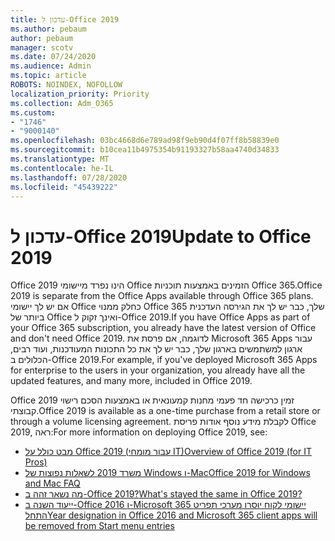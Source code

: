 ```yaml
---
title: עדכון ל-Office 2019
ms.author: pebaum
author: pebaum
manager: scotv
ms.date: 07/24/2020
ms.audience: Admin
ms.topic: article
ROBOTS: NOINDEX, NOFOLLOW
localization_priority: Priority
ms.collection: Adm_O365
ms.custom:
- "1746"
- "9000140"
ms.openlocfilehash: 03bc4668d6e789ad98f9eb90d4f07ff8b58839e0
ms.sourcegitcommit: b10cea11b4975354b91193327b58aa4740d34833
ms.translationtype: MT
ms.contentlocale: he-IL
ms.lasthandoff: 07/28/2020
ms.locfileid: "45439222"
---
```

# <a name="update-to-office-2019"></a><span data-ttu-id="a0ed3-102">עדכון ל-Office 2019</span><span class="sxs-lookup"><span data-stu-id="a0ed3-102">Update to Office 2019</span></span>

<span data-ttu-id="a0ed3-103">Office 2019 הינו נפרד מיישומי Office הזמינים באמצעות תוכניות Office 365.</span><span class="sxs-lookup"><span data-stu-id="a0ed3-103">Office 2019 is separate from the Office Apps available through Office 365 plans.</span></span> <span data-ttu-id="a0ed3-104">אם יש לך יישומי Office כחלק ממנוי Office 365 שלך, כבר יש לך את הגירסה העדכנית ביותר של Office ואינך זקוק ל-Office 2019.</span><span class="sxs-lookup"><span data-stu-id="a0ed3-104">If you have Office Apps as part of your Office 365 subscription, you already have the latest version of Office and don't need Office 2019.</span></span> <span data-ttu-id="a0ed3-105">לדוגמה, אם פרסת את Microsoft 365 Apps עבור ארגון למשתמשים בארגון שלך, כבר יש לך את כל התכונות המעודכנות, ועוד רבים, הכלולים ב-Office 2019.</span><span class="sxs-lookup"><span data-stu-id="a0ed3-105">For example, if you've deployed Microsoft 365 Apps for enterprise to the users in your organization, you already have all the updated features, and many more, included in Office 2019.</span></span>

<span data-ttu-id="a0ed3-106">Office 2019 זמין כרכישה חד פעמי מחנות קמעונאית או באמצעות הסכם רישוי קבוצתי.</span><span class="sxs-lookup"><span data-stu-id="a0ed3-106">Office 2019 is available as a one-time purchase from a retail store or through a volume licensing agreement.</span></span> <span data-ttu-id="a0ed3-107">לקבלת מידע נוסף אודות פריסת Office 2019, ראה:</span><span class="sxs-lookup"><span data-stu-id="a0ed3-107">For more information on deploying Office 2019, see:</span></span>  

- [<span data-ttu-id="a0ed3-108">מבט כולל על Office 2019 (עבור מומחי IT)</span><span class="sxs-lookup"><span data-stu-id="a0ed3-108">Overview of Office 2019 (for IT Pros)</span></span>](https://docs.microsoft.com/deployoffice/office2019/overview)  
- [<span data-ttu-id="a0ed3-109">משרד 2019 לשאלות נפוצות של Windows ו-Mac</span><span class="sxs-lookup"><span data-stu-id="a0ed3-109">Office 2019 for Windows and Mac FAQ</span></span>](https://support.microsoft.com/help/4133312)  
- [<span data-ttu-id="a0ed3-110">מה נשאר זהה ב-Office 2019?</span><span class="sxs-lookup"><span data-stu-id="a0ed3-110">What's stayed the same in Office 2019?</span></span>](https://docs.microsoft.com/deployoffice/office2019/overview#whats-stayed-the-same-in-office-2019)  
- [<span data-ttu-id="a0ed3-111">ייעוד השנה ב-Office 2016 ו-Microsoft 365 יישומי לקוח יוסרו מערכי תפריט התחל</span><span class="sxs-lookup"><span data-stu-id="a0ed3-111">Year designation in Office 2016 and Microsoft 365 client apps will be removed from Start menu entries</span></span>](https://support.office.com/article/8fe5e052-76d2-49de-af30-2e84ed3da907?wt.mc_id=Alchemy_ClientDIA)